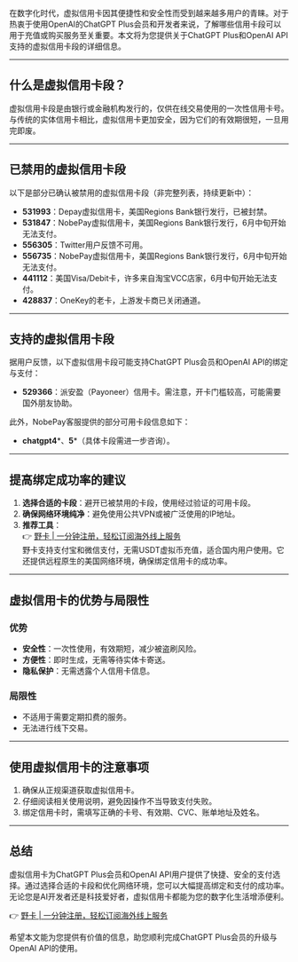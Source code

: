 在数字化时代，虚拟信用卡因其便捷性和安全性而受到越来越多用户的青睐。对于热衷于使用OpenAI的ChatGPT Plus会员和开发者来说，了解哪些信用卡段可以用于充值或购买服务至关重要。本文将为您提供关于ChatGPT Plus和OpenAI API支持的虚拟信用卡段的详细信息。

---

## 什么是虚拟信用卡段？

虚拟信用卡段是由银行或金融机构发行的，仅供在线交易使用的一次性信用卡号。与传统的实体信用卡相比，虚拟信用卡更加安全，因为它们的有效期很短，一旦用完即废。

---

## 已禁用的虚拟信用卡段

以下是部分已确认被禁用的虚拟信用卡段（非完整列表，持续更新中）：

- **531993**：Depay虚拟信用卡，美国Regions Bank银行发行，已被封禁。
- **531847**：NobePay虚拟信用卡，美国Regions Bank银行发行，6月中旬开始无法支付。
- **556305**：Twitter用户反馈不可用。
- **556735**：NobePay虚拟信用卡，美国Regions Bank银行发行，6月中旬开始无法支付。
- **441112**：美国Visa/Debit卡，许多来自淘宝VCC店家，6月中旬开始无法支付。
- **428837**：OneKey的老卡，上游发卡商已关闭通道。

---

## 支持的虚拟信用卡段

据用户反馈，以下虚拟信用卡段可能支持ChatGPT Plus会员和OpenAI API的绑定与支付：

- **529366**：派安盈（Payoneer）信用卡。需注意，开卡门槛较高，可能需要国外朋友协助。

此外，NobePay客服提供的部分可用卡段信息如下：

- **chatgpt4***、**5***（具体卡段需进一步咨询）。

---

## 提高绑定成功率的建议

1. **选择合适的卡段**：避开已被禁用的卡段，使用经过验证的可用卡段。
2. **确保网络环境纯净**：避免使用公共VPN或被广泛使用的IP地址。
3. **推荐工具**：  
   👉 [野卡 | 一分钟注册，轻松订阅海外线上服务](https://bit.ly/bewildcard)  
   野卡支持支付宝和微信支付，无需USDT虚拟币充值，适合国内用户使用。它还提供远程原生的美国网络环境，确保绑定信用卡的成功率。

---

## 虚拟信用卡的优势与局限性

### 优势
- **安全性**：一次性使用，有效期短，减少被盗刷风险。
- **方便性**：即时生成，无需等待实体卡寄送。
- **隐私保护**：无需透露个人信用卡信息。

### 局限性
- 不适用于需要定期扣费的服务。
- 无法进行线下交易。

---

## 使用虚拟信用卡的注意事项

1. 确保从正规渠道获取虚拟信用卡。
2. 仔细阅读相关使用说明，避免因操作不当导致支付失败。
3. 绑定信用卡时，需填写正确的卡号、有效期、CVC、账单地址及姓名。

---

## 总结

虚拟信用卡为ChatGPT Plus会员和OpenAI API用户提供了快捷、安全的支付选择。通过选择合适的卡段和优化网络环境，您可以大幅提高绑定和支付的成功率。无论您是AI开发者还是科技爱好者，虚拟信用卡都能为您的数字化生活增添便利。

👉 [野卡 | 一分钟注册，轻松订阅海外线上服务](https://bit.ly/bewildcard)

希望本文能为您提供有价值的信息，助您顺利完成ChatGPT Plus会员的升级与OpenAI API的使用。
